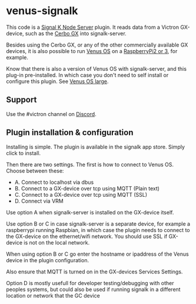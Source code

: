 # venus-signalk

This code is a [Signal K Node Server](https://github.com/SignalK/signalk-server-node) plugin. It
reads data from a Victron GX-device, such as the
[Cerbo GX](https://www.victronenergy.com/panel-systems-remote-monitoring/cerbo-gx) into signalk-server.

Besides using the Cerbo GX, or any of the other commercially available GX devices, it is also
possible to run [Venus OS](https://github.com/victronenergy/venus/wiki) on a
[RaspberryPi2 or 3](https://github.com/victronenergy/venus/wiki/raspberrypi-install-venus-image),
for example.

Know that there is also a version of Venus OS with signalk-server, and this plug-in pre-installed.
In which case you don't need to self install or configure this plugin. See
[Venus OS large](https://www.victronenergy.com/live/venus-os:large).

## Support

Use the #victron channel on [Discord](https://discord.gg/uuZrwz4dCS).

## Plugin installation & configuration

Installing is simple. The plugin is available in the signalk app store. Simply click to install.

Then there are two settings. The first is how to connect to Venus OS. Choose between these:

- A. Connect to localhost via dbus
- B. Connect to a GX-device over tcp using MQTT (Plain text)
- C. Connect to a GX-device over tcp using MQTT (SSL)
- D. Connect via VRM

Use option A when signalk-server is installed on the GX-device itself.

Use option B or C in case signalk-server is a separate device, for example a raspberrypi running
Raspbian, in which case the plugin needs to connect to the GX-device
on the ethernet/wifi network. You should use SSL if GX-device is not on the local network.

When using option B or C go enter the hostname or ipaddress of the Venus device in the plugin configuration.

Also ensure that MQTT is turned on in the GX-devices Services Settings.

Option D is mostly usefull for developer testing/debugging with other peoples systems, but could also be used if running signalk in a different location or network that the GC device
